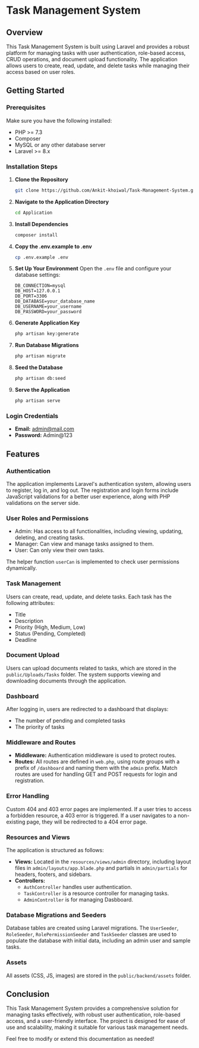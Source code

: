 # Task Management System

## Overview
This Task Management System is built using Laravel and provides a robust platform for managing tasks with user authentication, role-based access, CRUD operations, and document upload functionality. The application allows users to create, read, update, and delete tasks while managing their access based on user roles.

## Getting Started

### Prerequisites
Make sure you have the following installed:
- PHP >= 7.3
- Composer
- MySQL or any other database server
- Laravel >= 8.x

### Installation Steps

1. **Clone the Repository**
   ```bash
   git clone https://github.com/Ankit-khoiwal/Task-Management-System.git
   ```

2. **Navigate to the Application Directory**
   ```bash
   cd Application
   ```

3. **Install Dependencies**
   ```bash
   composer install
   ```

4. **Copy the .env.example to .env**
   ```bash
   cp .env.example .env
   ```

5. **Set Up Your Environment**
   Open the `.env` file and configure your database settings:
   ```plaintext
   DB_CONNECTION=mysql
   DB_HOST=127.0.0.1
   DB_PORT=3306
   DB_DATABASE=your_database_name
   DB_USERNAME=your_username
   DB_PASSWORD=your_password
   ```

6. **Generate Application Key**
   ```bash
   php artisan key:generate
   ```

7. **Run Database Migrations**
   ```bash
   php artisan migrate
   ```

8. **Seed the Database**
   ```bash
   php artisan db:seed
   ```

9. **Serve the Application**
   ```bash
   php artisan serve
   ```

### Login Credentials
- **Email:** admin@mail.com
- **Password:** Admin@123

## Features

### Authentication
The application implements Laravel's authentication system, allowing users to register, log in, and log out. The registration and login forms include JavaScript validations for a better user experience, along with PHP validations on the server side.

### User Roles and Permissions
- Admin: Has access to all functionalities, including viewing, updating, deleting, and creating tasks.
- Manager: Can view and manage tasks assigned to them.
- User: Can only view their own tasks.

The helper function `userCan` is implemented to check user permissions dynamically.

### Task Management
Users can create, read, update, and delete tasks. Each task has the following attributes:
- Title
- Description
- Priority (High, Medium, Low)
- Status (Pending, Completed)
- Deadline

### Document Upload
Users can upload documents related to tasks, which are stored in the `public/Uploads/Tasks` folder. The system supports viewing and downloading documents through the application.

### Dashboard
After logging in, users are redirected to a dashboard that displays:
- The number of pending and completed tasks
- The priority of tasks

### Middleware and Routes
- **Middleware:** Authentication middleware is used to protect routes.
- **Routes:** All routes are defined in `web.php`, using route groups with a prefix of `/dashboard` and naming them with the `admin` prefix. Match routes are used for handling GET and POST requests for login and registration.

### Error Handling
Custom 404 and 403 error pages are implemented. If a user tries to access a forbidden resource, a 403 error is triggered. If a user navigates to a non-existing page, they will be redirected to a 404 error page.

### Resources and Views
The application is structured as follows:
- **Views:** Located in the `resources/views/admin` directory, including layout files in `admin/layouts/app.blade.php` and partials in `admin/partials` for headers, footers, and sidebars.
- **Controllers:** 
  - `AuthController` handles user authentication.
  - `TaskController` is a resource controller for managing tasks.
  - `AdminController` is for managing Dasbboard.

### Database Migrations and Seeders
Database tables are created using Laravel migrations. The `UserSeeder`, `RoleSeeder`, `RolePermissionSeeder` and `TaskSeeder` classes are used to populate the database with initial data, including an admin user and sample tasks.

### Assets
All assets (CSS, JS, images) are stored in the `public/backend/assets` folder.

## Conclusion
This Task Management System provides a comprehensive solution for managing tasks effectively, with robust user authentication, role-based access, and a user-friendly interface. The project is designed for ease of use and scalability, making it suitable for various task management needs. 

Feel free to modify or extend this documentation as needed!
